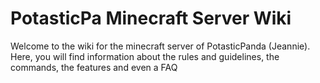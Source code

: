 # PotasticPa Minecraft Server Wiki
Welcome to the wiki for the minecraft server of PotasticPanda (Jeannie). Here, you will find
information about the rules and guidelines, the commands, the features and even a FAQ